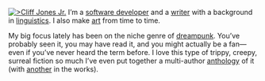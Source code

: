 [![>Cliff Jones Jr.](cliff-2021)](/social) I’m a [software developer](https://cliffjonesjr.com/coding) and a [writer](https://cliffjonesjr.com/writing) with a background in [linguistics](https://cliffjonesjr.com/language). I also make [art](https://cliffjonesjr.com/art) from time to time.

My big focus lately has been on the niche genre of [dreampunk](https://whatisdreampunk.com/). You’ve probably seen it, you may have read it, and you might actually be a fan—even if you’ve never heard the term before. I love this type of trippy, creepy, surreal fiction so much I’ve even put together a multi-author [anthology](https://whatisdreampunk.com/mirrormaze) of it (with [another](https://whatisdreampunk.com/somniscope) in the works).
